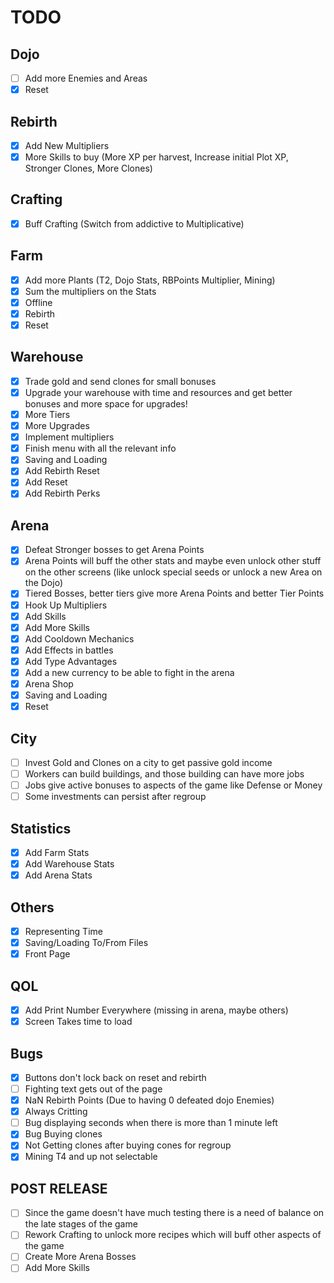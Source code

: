 # TODO

## Dojo

- [ ] Add more Enemies and Areas
- [X] Reset

## Rebirth

- [X] Add New Multipliers
- [X] More Skills to buy (More XP per harvest, Increase initial Plot XP, Stronger Clones, More Clones)

## Crafting

- [X] Buff Crafting (Switch from addictive to Multiplicative)

## Farm

- [X] Add more Plants (T2, Dojo Stats, RBPoints Multiplier, Mining)
- [X] Sum the multipliers on the Stats
- [X] Offline
- [X] Rebirth
- [X] Reset

## Warehouse

- [X] Trade gold and send clones for small bonuses
- [X] Upgrade your warehouse with time and resources and get better bonuses and more space for upgrades!
- [X] More Tiers
- [X] More Upgrades
- [X] Implement multipliers
- [X] Finish menu with all the relevant info
- [X] Saving and Loading
- [X] Add Rebirth Reset
- [X] Add Reset
- [X] Add Rebirth Perks

## Arena

- [X] Defeat Stronger bosses to get Arena Points
- [X] Arena Points will buff the other stats and maybe even unlock other stuff on the other screens (like unlock special seeds or unlock a new Area on the Dojo)
- [X] Tiered Bosses, better tiers give more Arena Points and better Tier Points
- [X] Hook Up Multipliers
- [X] Add Skills
- [X] Add More Skills
- [X] Add Cooldown Mechanics
- [X] Add Effects in battles
- [X] Add Type Advantages
- [X] Add a new currency to be able to fight in the arena
- [X] Arena Shop
- [X] Saving and Loading
- [X] Reset

## City

- [ ] Invest Gold and Clones on a city to get passive gold income
- [ ] Workers can build buildings, and those building can have more jobs
- [ ] Jobs give active bonuses to aspects of the game like Defense or Money
- [ ] Some investments can persist after regroup

## Statistics

- [X] Add Farm Stats
- [X] Add Warehouse Stats
- [X] Add Arena Stats

## Others

- [X] Representing Time
- [X] Saving/Loading To/From Files
- [X] Front Page

## QOL

- [X] Add Print Number Everywhere (missing in arena, maybe others)
- [X] Screen Takes time to load

## Bugs

- [X] Buttons don't lock back on reset and rebirth
- [ ] Fighting text gets out of the page
- [X] NaN Rebirth Points (Due to having 0 defeated dojo Enemies)
- [X] Always Critting
- [ ] Bug displaying seconds when there is more than 1 minute left
- [X] Bug Buying clones
- [X] Not Getting clones after buying cones for regroup
- [X] Mining T4 and up not selectable

## POST RELEASE

- [ ] Since the game doesn't have much testing there is a need of balance on the late stages of the game
- [ ] Rework Crafting to unlock more recipes which will buff other aspects of the game
- [ ] Create More Arena Bosses
- [ ] Add More Skills
